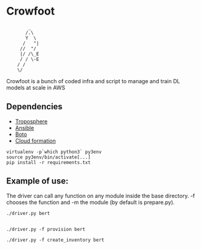 # Crowfoot


```
        _
       /.\
       Y  \
      /   "|
     //  "/
     |/ /\_E
     / / \-E
    / /     
    \/

```

Crowfoot is a bunch of coded infra and script to manage and train DL models at scale in AWS

## Dependencies

* [Troposphere](https://github.com/cloudtools/troposphere)
* [Ansible](https://www.ansible.com/products/automation-platform)
* [Boto](https://boto3.amazonaws.com/v1/documentation/api/latest/index.html)
* [Cloud formation](https://aws.amazon.com/cloudformation/)

```
virtualenv -p`which python3` py3env
source py3env/bin/activate[...]
pip install -r requirements.txt
```

## Example of use:

The driver can call any function on any module inside the base directory. -f chooses the function
and -m the module (by default is prepare.py).

```
./driver.py bert


./driver.py -f provision bert

./driver.py -f create_inventory bert
```



